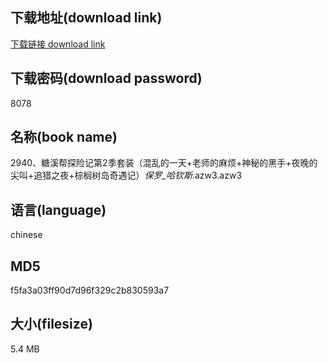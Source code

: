 ## 下载地址(download link)
[下载链接 download link](https://voluble-croquembouche-d321dc.netlify.app/?s=2940%E3%80%81%E7%B3%96%E6%BA%AA%E5%B8%AE%E6%8E%A2%E9%99%A9%E8%AE%B0%E7%AC%AC2%E5%AD%A3%E5%A5%97%E8%A3%85%EF%BC%88%E6%B7%B7%E4%B9%B1%E7%9A%84%E4%B8%80%E5%A4%A9%2B%E8%80%81%E5%B8%88%E7%9A%84%E9%BA%BB%E7%83%A6%2B%E7%A5%9E%E7%A7%98%E7%9A%84%E9%BB%91%E6%89%8B%2B%E5%A4%9C%E6%99%9A%E7%9A%84%E5%B0%96%E5%8F%AB%2B%E8%BF%BD%E7%8C%8E%E4%B9%8B%E5%A4%9C%2B%E6%A3%95%E6%A6%88%E6%A0%91%E5%B2%9B%E5%A5%87%E9%81%87%E8%AE%B0%EF%BC%89_%E4%BF%9D%E7%BD%97_%E5%93%88%E9%92%A6%E6%96%AF_.azw3)

## 下载密码(download password)
8078

## 名称(book name)
2940、糖溪帮探险记第2季套装（混乱的一天+老师的麻烦+神秘的黑手+夜晚的尖叫+追猎之夜+棕榈树岛奇遇记）_保罗_哈钦斯_.azw3.azw3

## 语言(language)
chinese

## MD5
f5fa3a03ff90d7d96f329c2b830593a7

## 大小(filesize)
5.4 MB

